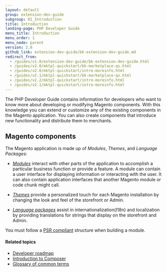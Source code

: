```yaml
---
layout: default
group: extension-dev-guide
subgroup: 01_Introduction
title: Introduction
landing-page: PHP Developer Guide
menu_title: Introduction
menu_order: 1
menu_node: parent
version: 2.0
github_link: extension-dev-guide/bk-extension-dev-guide.md
redirect_from:
  - /guides/v1.0/extension-dev-guide/bk-extension-dev-guide.html
  - /guides/v2.0/mktpl-quickstart/bk-marketplace-qs.html
  - /guides/v2.0/mktpl-quickstart/intro-moreinfo.html
  - /guides/v2.1/mktpl-quickstart/bk-marketplace-qs.html
  - /guides/v2.2/mktpl-quickstart/intro-moreinfo.html
  - /guides/v2.1/mktpl-quickstart/intro-moreinfo.html
---
```


The PHP Developer Guide contains information for developers who want to know more about developing or modifying Magento components. With this knowledge you can extend or customize any of the existing components in the Magento application. You can also create components that introduce new functionality and distribute them to merchants.

## Magento components

The Magento application is made up of *Modules*, *Themes*, and *Language Packages*:

* <a href="{{page.baseurl}}architecture/archi_perspectives/components/modules/mod_intro.html">*Modules*</a> interact with other parts of the application to accomplish a particular business function or provide a feature. A module can contain a user interface for displaying information or interacting with the user. It can also contain application interfaces that another Magento module or code chunk might call.

* <a href="{{page.baseurl}}frontend-dev-guide/themes/theme-general.html">*Themes*</a> provide a personalized touch for each Magento installation by changing the look and feel of the storefront or Admin.

* <a href="{{page.baseurl}}frontend-dev-guide/translations/xlate.html">*Language packages*</a> assist in internationalization(I18n) and localization by providing translations for strings that display on the storefront and Admin.

<div class="bs-callout bs-callout-info" id="info">
<p>You must follow a <a href="http://www.php-fig.org/psr/psr-4/">PSR compliant</a> structure when building a module.</p>
</div>

#### Related topics

*	<a href="{{page.baseurl}}extension-dev-guide/intro/developers_roadmap.html">Developer roadmap</a>
*	<a href="{{page.baseurl}}extension-dev-guide/intro/intro-composer.html">Introduction to Composer</a>
*	<a href="{{page.baseurl}}extension-dev-guide/intro/intro-composer-gloss.html">Glossary of common terms</a>
